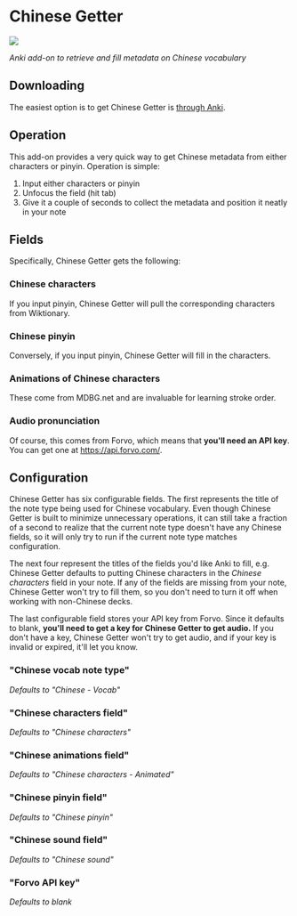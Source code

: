 # Chinese Getter

![](https://img.shields.io/github/v/release/cadnza/Chinese-Getter)

*Anki add-on to retrieve and fill metadata on Chinese vocabulary*

## Downloading

The easiest option is to get Chinese Getter is [through Anki](https://ankiweb.net/shared/info/972150718).

## Operation

This add-on provides a very quick way to get Chinese metadata from either characters or pinyin. Operation is simple:

1. Input either characters or pinyin
2. Unfocus the field (hit tab)
3. Give it a couple of seconds to collect the metadata and position it neatly in your note

## Fields

Specifically, Chinese Getter gets the following:

### Chinese characters

If you input pinyin, Chinese Getter will pull the corresponding characters from Wiktionary.

### Chinese pinyin

Conversely, if you input pinyin, Chinese Getter will fill in the characters.

### Animations of Chinese characters

These come from MDBG.net and are invaluable for learning stroke order.

### Audio pronunciation

Of course, this comes from Forvo, which means that **you'll need an API key**. You can get one at https://api.forvo.com/.

## Configuration

Chinese Getter has six configurable fields. The first represents the title of the note type being used for Chinese vocabulary. Even though Chinese Getter is built to minimize unnecessary operations, it can still take a fraction of a second to realize that the current note type doesn't have any Chinese fields, so it will only try to run if the current note type matches configuration.

The next four represent the titles of the fields you'd like Anki to fill, e.g. Chinese Getter defaults to putting Chinese characters in the *Chinese characters* field in your note. If any of the fields are missing from your note, Chinese Getter won't try to fill them, so you don't need to turn it off when working with non-Chinese decks.

The last configurable field stores your API key from Forvo. Since it defaults to blank, **you'll need to get a key for Chinese Getter to get audio.** If you don't have a key, Chinese Getter won't try to get audio, and if your key is invalid or expired, it'll let you know.

### "Chinese vocab note type"

*Defaults to "Chinese - Vocab"*

### "Chinese characters field"

*Defaults to "Chinese characters"*

### "Chinese animations field"

*Defaults to "Chinese characters - Animated"*

### "Chinese pinyin field"

*Defaults to "Chinese pinyin"*

### "Chinese sound field"

*Defaults to "Chinese sound"*

### "Forvo API key"

*Defaults to blank*
